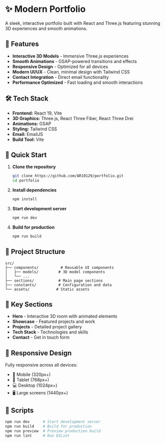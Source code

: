 # ✨ Modern Portfolio

A sleek, interactive portfolio built with React and Three.js featuring stunning 3D experiences and smooth animations.

## 🚀 Features

- **Interactive 3D Models** - Immersive Three.js experiences
- **Smooth Animations** - GSAP-powered transitions and effects
- **Responsive Design** - Optimized for all devices
- **Modern UI/UX** - Clean, minimal design with Tailwind CSS
- **Contact Integration** - Direct email functionality
- **Performance Optimized** - Fast loading and smooth interactions

## 🛠️ Tech Stack

- **Frontend:** React 19, Vite
- **3D Graphics:** Three.js, React Three Fiber, React Three Drei
- **Animations:** GSAP
- **Styling:** Tailwind CSS
- **Email:** EmailJS
- **Build Tool:** Vite

## 🎯 Quick Start

1. **Clone the repository**

   ```bash
   git clone https://github.com/AR10129/portfolio.git
   cd portfolio
   ```

2. **Install dependencies**

   ```bash
   npm install
   ```

3. **Start development server**

   ```bash
   npm run dev
   ```

4. **Build for production**
   ```bash
   npm run build
   ```

## 📂 Project Structure

```
src/
├── components/          # Reusable UI components
│   ├── models/         # 3D model components
│   └── ...
├── sections/           # Main page sections
├── constants/          # Configuration and data
└── assets/            # Static assets
```

## 🎨 Key Sections

- **Hero** - Interactive 3D room with animated elements
- **Showcase** - Featured projects and work
- **Projects** - Detailed project gallery
- **Tech Stack** - Technologies and skills
- **Contact** - Get in touch form

## 📱 Responsive Design

Fully responsive across all devices:

- 📱 Mobile (320px+)
- 📱 Tablet (768px+)
- 💻 Desktop (1024px+)
- 🖥️ Large screens (1440px+)

## 🔧 Scripts

```bash
npm run dev      # Start development server
npm run build    # Build for production
npm run preview  # Preview production build
npm run lint     # Run ESLint
```
